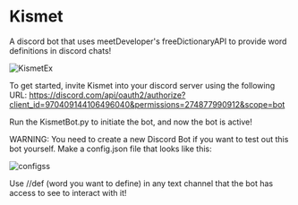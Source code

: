 # Kismet
A discord bot that uses meetDeveloper's freeDictionaryAPI to provide word definitions in discord chats!

![KismetEx](https://github.com/ianyyam/Kismet/assets/88557640/054138d3-f84c-4e4f-891a-739e2c3b2264)

To get started, invite Kismet into your discord server using the following URL:
https://discord.com/api/oauth2/authorize?client_id=970409144106496040&permissions=274877990912&scope=bot

Run the KismetBot.py to initiate the bot, and now the bot is active! 

WARNING: You need to create a new Discord Bot if you want to test out this bot yourself. Make a config.json file that looks like this:

![configss](https://github.com/ianyyam/Kismet/assets/88557640/ec9ab996-70b4-4ea7-9e22-b800d295ea86)

Use //def (word you want to define) in any text channel that the bot has access to see to interact with it!

